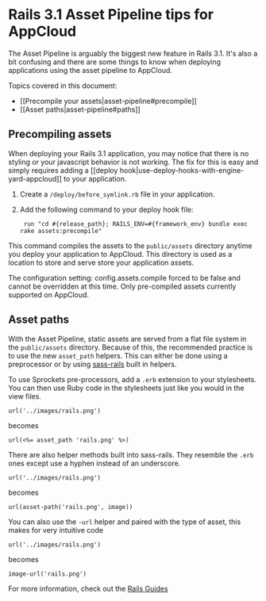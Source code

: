 # Rails 3.1 Asset Pipeline tips for AppCloud

The Asset Pipeline is arguably the biggest new feature in Rails 3.1. It's also a bit 
confusing and there are some things to know when deploying applications using the asset
pipeline to AppCloud.

Topics covered in this document:

* [[Precompile your assets|asset-pipeline#precompile]]
* [[Asset paths|asset-pipeline#paths]]

<h2 id="precompile">Precompiling assets</h2>

When deploying your Rails 3.1 application, you may notice that there is no
styling or your javascript behavior is not working. The fix for this is easy 
and simply requires adding a [[deploy hook|use-deploy-hooks-with-engine-yard-appcloud]] 
to your application.

1. Create a `/deploy/before_symlink.rb` file in your application.

2. Add the following command to your deploy hook file:
      
        run "cd #{release_path}; RAILS_ENV=#{framework_env} bundle exec rake assets:precompile"
    
This command compiles the assets to the `public/assets` directory anytime you deploy your application
to AppCloud. This directory is used as a location to store and serve store your application assets.

The configuration setting: config.assets.compile forced to be false and cannot be overridden at this time.
Only pre-compiled assets currently supported on AppCloud.

<h2 id="paths">Asset paths</h2>

With the Asset Pipeline, static assets are served from a flat file 
system in the `public/assets` directory. Because of this, the recommended 
practice is to use the new `asset_path` helpers. This can either be done 
using a preprocessor or by using [sass-rails](https://github.com/rails/sass-rails) 
built in helpers.

To use Sprockets pre-processors, add a `.erb` extension to your stylesheets. 
You can then use Ruby code in the stylesheets just like you would in the view 
files.

    url('../images/rails.png')

becomes

    url(<%= asset_path 'rails.png' %>)
    
There are also helper methods built into sass-rails. They resemble the `.erb`
ones except use a hyphen instead of an underscore.

    url('../images/rails.png')
    
becomes

    url(asset-path('rails.png', image))
    
You can also use the `-url` helper and paired with the type of asset, this
makes for very intuitive code

    url('../images/rails.png')
    
becomes

    image-url('rails.png')
    
For more information, check out the 
[Rails Guides](http://edgeguides.rubyonrails.org/)
    